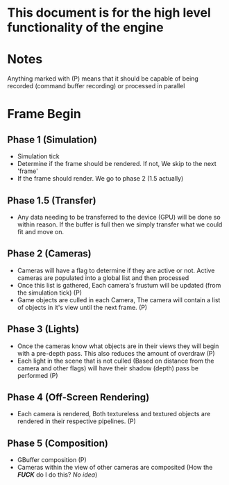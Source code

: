 # This document is for the high level functionality of the engine

# Notes

Anything marked with (P) means that it should be capable of being recorded (command buffer recording) or processed in parallel

# Frame Begin

## Phase 1 (Simulation)

- Simulation tick
- Determine if the frame should be rendered. If not, We skip to the next 'frame'
- If the frame should render. We go to phase 2 (1.5 actually)

## Phase 1.5 (Transfer)

- Any data needing to be transferred to the device (GPU) will be done so within reason. If the buffer is full then we simply transfer what we could fit and move on.

## Phase 2 (Cameras)

- Cameras will have a flag to determine if they are active or not. Active cameras are populated into a global list and then processed
- Once this list is gathered, Each camera's frustum will be updated (from the simulation tick) (P)
- Game objects are culled in each Camera, The camera will contain a list of objects in it's view until the next frame. (P)

## Phase 3 (Lights)

- Once the cameras know what objects are in their views they will begin with a pre-depth pass. This also reduces the amount of overdraw (P)
- Each light in the scene that is not culled (Based on distance from the camera and other flags) will have their shadow (depth) pass be performed (P)

## Phase 4 (Off-Screen Rendering)

- Each camera is rendered, Both textureless and textured objects are rendered in their respective pipelines. (P)

## Phase 5 (Composition)

- GBuffer composition (P)
- Cameras within the view of other cameras are composited (How the ***FUCK*** do I do this? *No idea*)